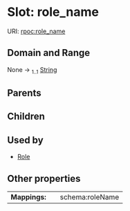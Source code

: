 
# Slot: role_name




URI: [rpoc:role_name](https://pub.tech/schema/rpoc/role_name)


## Domain and Range

None &#8594;  <sub>1..1</sub> [String](types/String.md)

## Parents


## Children


## Used by

 * [Role](Role.md)

## Other properties

|  |  |  |
| --- | --- | --- |
| **Mappings:** | | schema:roleName |

